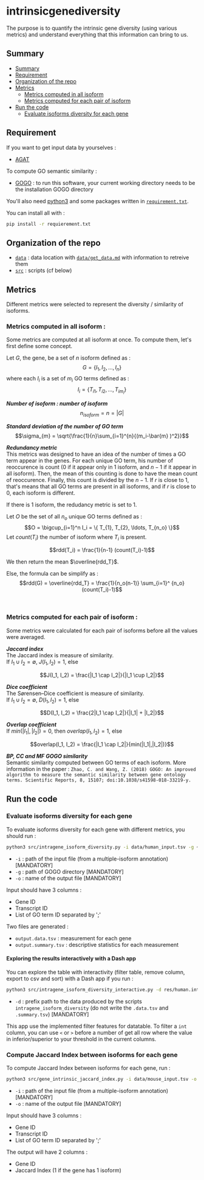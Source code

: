 # intrinsicgenediversity

The purpose is to quantify the intrinsic gene diversity (using various metrics) and understand everything that this information can bring to us.

## Summary

- [Summary](#summary)
- [Requirement](#requirement)
- [Organization of the repo](#organization-of-the-repo)
- [Metrics](#metrics)
    - [Metrics computed in all isoform](#metrics-computed-in-all-isoform)
    - [Metrics computed for each pair of isoform](#metrics-computed-for-each-pair-of-isoform)
- [Run the code](#run-the-code)
    - [Evaluate isoforms diversity for each gene](#evaluate-isoforms-diversity-for-each-gene)


## Requirement


If you want to get input data by yourselves :

- [AGAT](https://github.com/NBISweden/AGAT)

To compute GO semantic similarity :

- [GOGO](https://github.com/zwang-bioinformatics/GOGO) : to run this software, your current working directory needs to be the installation GOGO directory

You'll also need [python3](https://www.python.org/downloads/) and some packages written in [`requirement.txt`](requirement.txt).

You can install all with :

```sh
pip install -r requierement.txt 
```

## Organization of the repo

- [`data`](data) : data location with [`data/get_data.md`](./data/get_data.md) with information to retreive them
- [`src`](src) : scripts (cf below)

## Metrics

Different metrics were selected to represent the diversity / similarity of isoforms.


### Metrics computed in all isoform :

Some metrics are computed at all isoform at once. To compute them, let's first define some concept.

Let $G$, the gene, be a set of $n$ isoform defined as :
$$ G = \{ I_1, I_2, \ldots, I_n \} $$
where each $I_i$ is a set of $m_i$ GO terms defined as :
$$ I_i = \{ T_{i1}, T_{i2}, \ldots, T_{im_i} \} $$


***Number of isoform : number of isoform***
$$n_{isoform} = n = |G|$$

***Standard deviation of the number of GO term***
$$\sigma_{m} = \sqrt{\frac{1}{n}\sum_{i=1}^{n}{(m_i-\bar{m} )^2}}$$

***Redundancy metric***\
This metrics was designed to have an idea of the number of times a GO term appear in the genes.
For each unique GO term, his number of reoccurence is count ($0$ if it appear only in $1$ isoform, and $n-1$ if it appear in all isoform). Then, the mean of this counting is done to have the mean count of reoccurence. Finally, this count is divided by the $n-1$.
If $r$ is close to $1$, that's means that all GO terms are present in all isoforms, and if $r$ is close to $0$, each isoform is different.

If there is 1 isoform, the redudancy metric is set to $1$.

Let $O$ be the set of all $n_o$ unique GO terms defined as :
$$O = \bigcup_{i=1}^n I_i = \{ T_{1}, T_{2}, \ldots, T_{n_o} \}$$
Let $count(T_i)$ the number of isoform where $T_i$ is present.

$$rdd(T_i) = \frac{1}{n-1} (count(T_i)-1)$$

We then return the mean $\overline{rdd_T}$.

Else, the formula can be simplify as :
$$rdd(G) = \overline{rdd_T} =  \frac{1}{n_o(n-1)} \sum_{i=1}^ {n_o}(count(T_i)-1)$$

 <br/> 

### Metrics computed for each pair of isoform :
Some metrics were calculated for each pair of isoforms before all the values were averaged.

***Jaccard index***\
The Jaccard index is measure of similarity.\
If $I_1 \cup I_2  = \emptyset$, $J(I_1, I_2) = 1$, else

$$J(I_1, I_2) = \frac{|I_1 \cap I_2|}{|I_1 \cup I_2|}$$

***Dice coefficient***\
The Sørensen–Dice coefficient is measure of similarity.\
If $I_1 \cup I_2  = \emptyset$, $D(I_1, I_2) = 1$, else

$$D(I_1, I_2) = \frac{2|I_1 \cap I_2|}{|I_1| + |I_2|}$$

***Overlap coefficient***\
If $min(|I_1|,|I_2|) = 0$, then $overlap(I_1, I_2) = 1$, else

$$overlap(I_1, I_2) = \frac{|I_1 \cap I_2|}{min(|I_1|,|I_2|)}$$

***BP, CC and MF GOGO similarity***\
Semantic similarity computed between GO terms of each isoform.
More information in the paper :
`Zhao, C. and Wang, Z. (2018) GOGO: An improved algorithm to measure the semantic similarity between gene ontology terms. Scientific Reports, 8, 15107; doi:10.1038/s41598-018-33219-y.`


## Run the code


### Evaluate isoforms diversity for each gene

To evaluate isoforms diversity for each gene with different metrics, you should run :

```sh
python3 src/intragene_isoform_diversity.py -i data/human_input.tsv -g ~/Software/GOGO/ -o res/human.intragene_isoform_diversity
```

- `-i` : path of the input file (from a multiple-isoform annotation) \[MANDATORY\]
- `-g` : path of GOGO directory \[MANDATORY\]
- `-o` : name of the output file \[MANDATORY\]

Input should have 3 columns :
- Gene ID
- Transcript ID
- List of GO term ID separated by ';'

Two files are generated :
- `output.data.tsv` : measurement for each gene
- `output.summary.tsv` : descriptive statistics for each measurement


#### Exploring the results interactively with a Dash app

You can explore the table with interactivity (filter table, remove column, export to csv and sort) with a Dash app if you run :

```sh
python3 src/intragene_isoform_diversity_interactive.py -d res/human.intragene_isoform_diversity
```

- `-d` : prefix path to the data produced by the scripts `intragene_isoform_diversity` (do not write the `.data.tsv` and `.summary.tsv`) \[MANDATORY\]

This app use the implemented filter features for datatable. To filter a `int` column, you can use `<` or `>` before a number of get all row where the value in inferior/superior to your threshold in the current columns. 

### Compute Jaccard Index between isoforms for each gene

To compute Jaccard Index between isoforms for each gene, run :

```sh
python3 src/gene_intrinsic_jaccard_index.py -i data/mouse_input.tsv -o res/mouse.gene_intrinsic_jaccard_index
```

- `-i` : path of the input file (from a multiple-isoform annotation) \[MANDATORY\]
- `-o` : name of the output file \[MANDATORY\]

Input should have 3 columns :
- Gene ID
- Transcript ID
- List of GO term ID separated by ';'

The output will have 2 columns :
- Gene ID
- Jaccard Index (1 if the gene has 1 isoform)